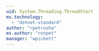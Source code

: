```yaml
---
uid: System.Threading.ThreadStart
ms.technology: 
  - "dotnet-standard"
author: "rpetrusha"
ms.author: "ronpet"
manager: "wpickett"
---
```

